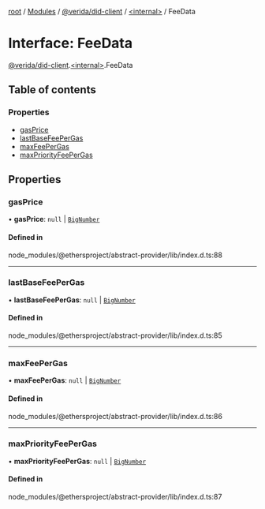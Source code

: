[root](../README.md) / [Modules](../modules.md) / [@verida/did-client](../modules/verida_did_client.md) / [<internal\>](../modules/verida_did_client._internal_.md) / FeeData

# Interface: FeeData

[@verida/did-client](../modules/verida_did_client.md).[<internal\>](../modules/verida_did_client._internal_.md).FeeData

## Table of contents

### Properties

- [gasPrice](verida_did_client._internal_.FeeData.md#gasprice)
- [lastBaseFeePerGas](verida_did_client._internal_.FeeData.md#lastbasefeepergas)
- [maxFeePerGas](verida_did_client._internal_.FeeData.md#maxfeepergas)
- [maxPriorityFeePerGas](verida_did_client._internal_.FeeData.md#maxpriorityfeepergas)

## Properties

### gasPrice

• **gasPrice**: ``null`` \| [`BigNumber`](../classes/verida_did_client._internal_.BigNumber.md)

#### Defined in

node_modules/@ethersproject/abstract-provider/lib/index.d.ts:88

___

### lastBaseFeePerGas

• **lastBaseFeePerGas**: ``null`` \| [`BigNumber`](../classes/verida_did_client._internal_.BigNumber.md)

#### Defined in

node_modules/@ethersproject/abstract-provider/lib/index.d.ts:85

___

### maxFeePerGas

• **maxFeePerGas**: ``null`` \| [`BigNumber`](../classes/verida_did_client._internal_.BigNumber.md)

#### Defined in

node_modules/@ethersproject/abstract-provider/lib/index.d.ts:86

___

### maxPriorityFeePerGas

• **maxPriorityFeePerGas**: ``null`` \| [`BigNumber`](../classes/verida_did_client._internal_.BigNumber.md)

#### Defined in

node_modules/@ethersproject/abstract-provider/lib/index.d.ts:87
